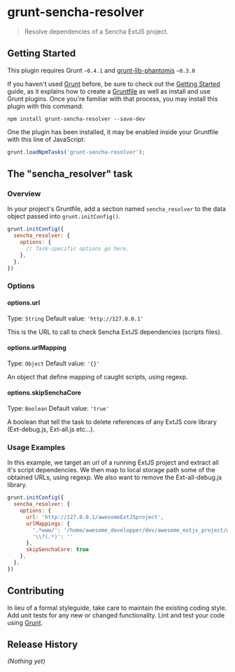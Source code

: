 # grunt-sencha-resolver

> Resolve dependencies of a Sencha ExtJS project.

## Getting Started
This plugin requires Grunt `~0.4.1` and [grunt-lib-phantomjs](https://github.com/gruntjs/grunt-lib-phantomjs) `~0.3.0`

If you haven't used [Grunt](http://gruntjs.com/) before, be sure to check out the [Getting Started](http://gruntjs.com/getting-started) guide, as it explains how to create a [Gruntfile](http://gruntjs.com/sample-gruntfile) as well as install and use Grunt plugins. Once you're familiar with that process, you may install this plugin with this command:

```shell
npm install grunt-sencha-resolver --save-dev
```

One the plugin has been installed, it may be enabled inside your Gruntfile with this line of JavaScript:

```js
grunt.loadNpmTasks('grunt-sencha-resolver');
```

## The "sencha_resolver" task

### Overview
In your project's Gruntfile, add a section named `sencha_resolver` to the data object passed into `grunt.initConfig()`.

```js
grunt.initConfig({
  sencha_resolver: {
    options: {
      // Task-specific options go here.
    },
  },
})
```

### Options

#### options.url
Type: `String`
Default value: `'http://127.0.0.1'`

This is the URL to call to check Sencha ExtJS dependencies (scripts files).

#### options.urlMapping
Type: `Object`
Default value: `'{}'`

An object that define mapping of caught scripts, using regexp.

#### options.skipSenchaCore
Type: `Boolean`
Default value: `'true'`

A boolean that tell the task to delete references of any ExtJS core library (Ext-debug.js, Ext-all.js etc...).

### Usage Examples

In this example, we target an url of a running ExtJS project and extract all it's script dependencies. We then map to local storage path some of the obtained URLs, using regexp. We also want to remove the Ext-all-debug.js library.

```js
grunt.initConfig({
  sencha_resolver: {
    options: {
      url: 'http://127.0.0.1/awesomeExtJSproject',
      urlMappings: {
        '.*www/': '/home/awesome_developper/dev/awesome_extjs_project/www/',
        '\\?(.*)': ''
      },
      skipSenchaCore: true
    },
  },
})
```

## Contributing
In lieu of a formal styleguide, take care to maintain the existing coding style. Add unit tests for any new or changed functionality. Lint and test your code using [Grunt](http://gruntjs.com/).

## Release History
_(Nothing yet)_
